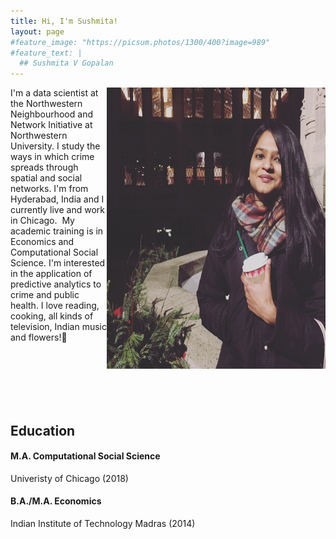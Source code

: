 ```yaml
---
title: Hi, I'm Sushmita!
layout: page
#feature_image: "https://picsum.photos/1300/400?image=989"
#feature_text: |
  ## Sushmita V Gopalan
---
```


<img align="right"  width="350" height="450" src="sush.jpg">I'm a data scientist at the Northwestern Neighbourhood and Network Initiative at Northwestern University. I study the ways in which crime spreads through spatial and social networks. I'm from Hyderabad, India and I currently live and work in Chicago.&nbsp;&nbsp;My academic training is in Economics and Computational Social Science. I'm interested in the application of predictive analytics to crime and public health. I love reading, cooking,  all kinds of television, Indian music and flowers!🌸




&nbsp;  
&nbsp;
&nbsp;  
&nbsp;
&nbsp;  
&nbsp;  
&nbsp;  


## Education 

#### M.A. Computational Social Science
Univeristy of Chicago (2018)

#### B.A./M.A. Economics
Indian Institute of Technology Madras (2014)


